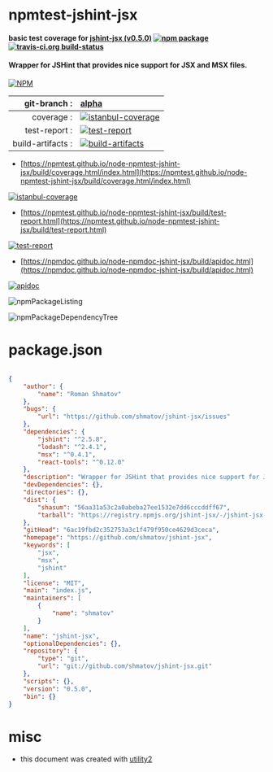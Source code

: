 # npmtest-jshint-jsx

#### basic test coverage for  [jshint-jsx (v0.5.0)](https://github.com/shmatov/jshint-jsx)  [![npm package](https://img.shields.io/npm/v/npmtest-jshint-jsx.svg?style=flat-square)](https://www.npmjs.org/package/npmtest-jshint-jsx) [![travis-ci.org build-status](https://api.travis-ci.org/npmtest/node-npmtest-jshint-jsx.svg)](https://travis-ci.org/npmtest/node-npmtest-jshint-jsx)

#### Wrapper for JSHint that provides nice support for JSX and MSX files.

[![NPM](https://nodei.co/npm/jshint-jsx.png?downloads=true&downloadRank=true&stars=true)](https://www.npmjs.com/package/jshint-jsx)

| git-branch : | [alpha](https://github.com/npmtest/node-npmtest-jshint-jsx/tree/alpha)|
|--:|:--|
| coverage : | [![istanbul-coverage](https://npmtest.github.io/node-npmtest-jshint-jsx/build/coverage.badge.svg)](https://npmtest.github.io/node-npmtest-jshint-jsx/build/coverage.html/index.html)|
| test-report : | [![test-report](https://npmtest.github.io/node-npmtest-jshint-jsx/build/test-report.badge.svg)](https://npmtest.github.io/node-npmtest-jshint-jsx/build/test-report.html)|
| build-artifacts : | [![build-artifacts](https://npmtest.github.io/node-npmtest-jshint-jsx/glyphicons_144_folder_open.png)](https://github.com/npmtest/node-npmtest-jshint-jsx/tree/gh-pages/build)|

- [https://npmtest.github.io/node-npmtest-jshint-jsx/build/coverage.html/index.html](https://npmtest.github.io/node-npmtest-jshint-jsx/build/coverage.html/index.html)

[![istanbul-coverage](https://npmtest.github.io/node-npmtest-jshint-jsx/build/screenCapture.buildCi.browser.%252Ftmp%252Fbuild%252Fcoverage.lib.html.png)](https://npmtest.github.io/node-npmtest-jshint-jsx/build/coverage.html/index.html)

- [https://npmtest.github.io/node-npmtest-jshint-jsx/build/test-report.html](https://npmtest.github.io/node-npmtest-jshint-jsx/build/test-report.html)

[![test-report](https://npmtest.github.io/node-npmtest-jshint-jsx/build/screenCapture.buildCi.browser.%252Ftmp%252Fbuild%252Ftest-report.html.png)](https://npmtest.github.io/node-npmtest-jshint-jsx/build/test-report.html)

- [https://npmdoc.github.io/node-npmdoc-jshint-jsx/build/apidoc.html](https://npmdoc.github.io/node-npmdoc-jshint-jsx/build/apidoc.html)

[![apidoc](https://npmdoc.github.io/node-npmdoc-jshint-jsx/build/screenCapture.buildCi.browser.%252Ftmp%252Fbuild%252Fapidoc.html.png)](https://npmdoc.github.io/node-npmdoc-jshint-jsx/build/apidoc.html)

![npmPackageListing](https://npmtest.github.io/node-npmtest-jshint-jsx/build/screenCapture.npmPackageListing.svg)

![npmPackageDependencyTree](https://npmtest.github.io/node-npmtest-jshint-jsx/build/screenCapture.npmPackageDependencyTree.svg)



# package.json

```json

{
    "author": {
        "name": "Roman Shmatov"
    },
    "bugs": {
        "url": "https://github.com/shmatov/jshint-jsx/issues"
    },
    "dependencies": {
        "jshint": "^2.5.8",
        "lodash": "^2.4.1",
        "msx": "^0.4.1",
        "react-tools": "^0.12.0"
    },
    "description": "Wrapper for JSHint that provides nice support for JSX and MSX files.",
    "devDependencies": {},
    "directories": {},
    "dist": {
        "shasum": "56aa31a53c2a0abeba27ee1532e7dd6cccddff67",
        "tarball": "https://registry.npmjs.org/jshint-jsx/-/jshint-jsx-0.5.0.tgz"
    },
    "gitHead": "6ac19fbd2c352753a3c1f479f950ce4629d3ceca",
    "homepage": "https://github.com/shmatov/jshint-jsx",
    "keywords": [
        "jsx",
        "msx",
        "jshint"
    ],
    "license": "MIT",
    "main": "index.js",
    "maintainers": [
        {
            "name": "shmatov"
        }
    ],
    "name": "jshint-jsx",
    "optionalDependencies": {},
    "repository": {
        "type": "git",
        "url": "git://github.com/shmatov/jshint-jsx.git"
    },
    "scripts": {},
    "version": "0.5.0",
    "bin": {}
}
```



# misc
- this document was created with [utility2](https://github.com/kaizhu256/node-utility2)
